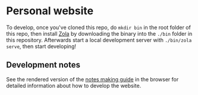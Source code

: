 # Personal website

To develop, once you've cloned this repo, do `mkdir bin` in the root folder of this repo, then install [Zola](https://www.getzola.org/) by downloading the binary into the `./bin` folder in this repository. Afterwards start a local development server with `./bin/zola serve`, then start developing!

## Development notes

See the rendered version of the [notes making guide](content/notes-process.md) in the browser for detailed information about how to develop the website.
